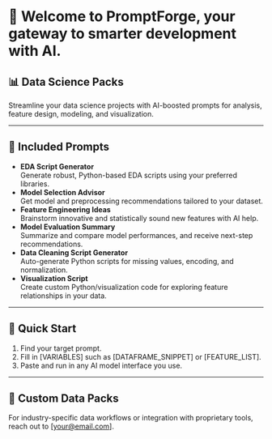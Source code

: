 # 👋 Welcome to PromptForge, your gateway to smarter development with AI.

## 📊 Data Science Packs

Streamline your data science projects with AI-boosted prompts for analysis, feature design, modeling, and visualization.

---
## 🧩 Included Prompts

- **EDA Script Generator**  
  Generate robust, Python-based EDA scripts using your preferred libraries.
- **Model Selection Advisor**  
  Get model and preprocessing recommendations tailored to your dataset.
- **Feature Engineering Ideas**  
  Brainstorm innovative and statistically sound new features with AI help.
- **Model Evaluation Summary**  
  Summarize and compare model performances, and receive next-step recommendations.
- **Data Cleaning Script Generator**  
  Auto-generate Python scripts for missing values, encoding, and normalization.
- **Visualization Script**  
  Create custom Python/visualization code for exploring feature relationships in your data.

---
## 🚀 Quick Start

1. Find your target prompt.
2. Fill in [VARIABLES] such as [DATAFRAME_SNIPPET] or [FEATURE_LIST].
3. Paste and run in any AI model interface you use.

---
## 🤝 Custom Data Packs

For industry-specific data workflows or integration with proprietary tools, reach out to [your@email.com].